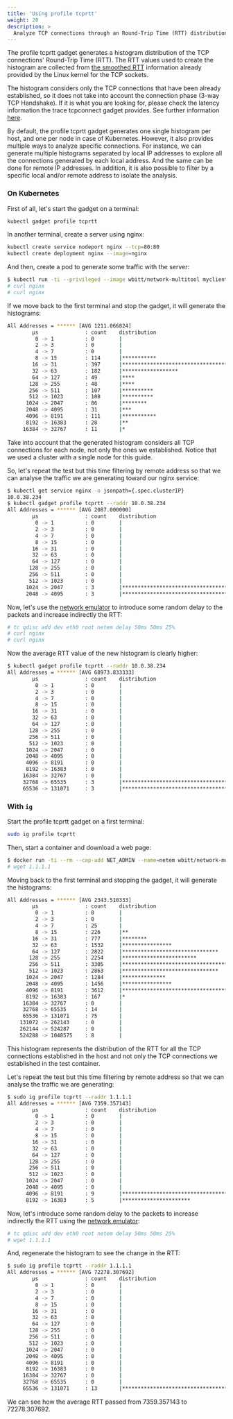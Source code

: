 ```yaml
---
title: 'Using profile tcprtt'
weight: 20
description: >
  Analyze TCP connections through an Round-Trip Time (RTT) distribution
---
```


The profile tcprtt gadget generates a histogram distribution of the TCP
connections' Round-Trip Time (RTT). The RTT values used to create the histogram
are collected from [the smoothed
RTT](https://elixir.bootlin.com/linux/v5.11.22/source/include/linux/tcp.h#L258)
information already provided by the Linux kernel for the TCP sockets.

The histogram considers only the TCP connections that have been already
established, so it does not take into account the connection phase (3-way TCP
Handshake). If it is what you are looking for, please check the latency
information the trace tcpconnect gadget provides. See further information
[here](../trace/tcpconnect.md#calculating-the-latency-of-a-connection).

By default, the profile tcprtt gadget generates one single histogram per host,
and one per node in case of Kubernetes. However, it also provides multiple ways
to analyze specific connections. For instance, we can generate multiple
histograms separated by local IP addresses to explore all the connections
generated by each local address. And the same can be done for remote IP
addresses. In addition, it is also possible to filter by a specific local and/or
remote address to isolate the analysis.

### On Kubernetes

First of all, let's start the gadget on a terminal:

```bash
kubectl gadget profile tcprtt
```

In another terminal, create a server using nginx:

```bash
kubectl create service nodeport nginx --tcp=80:80
kubectl create deployment nginx --image=nginx
```

And then, create a pod to generate some traffic with the server:

```bash
$ kubectl run -ti --privileged --image wbitt/network-multitool myclientpod -- bash
# curl nginx
# curl nginx
```

If we move back to the first terminal and stop the gadget, it will generate the histograms:

```bash
All Addresses = ****** [AVG 1211.066824]
        µs               : count    distribution
         0 -> 1          : 0        |                                        |
         2 -> 3          : 0        |                                        |
         4 -> 7          : 0        |                                        |
         8 -> 15         : 114      |***********                             |
        16 -> 31         : 397      |****************************************|
        32 -> 63         : 182      |******************                      |
        64 -> 127        : 49       |****                                    |
       128 -> 255        : 48       |****                                    |
       256 -> 511        : 107      |**********                              |
       512 -> 1023       : 108      |**********                              |
      1024 -> 2047       : 86       |********                                |
      2048 -> 4095       : 31       |***                                     |
      4096 -> 8191       : 111      |***********                             |
      8192 -> 16383      : 28       |**                                      |
     16384 -> 32767      : 11       |*                                       |
```

Take into account that the generated histogram considers all TCP connections for
each node, not only the ones we established. Notice that we used a cluster with
a single node for this guide.

So, let's repeat the test but this time filtering by remote address so that we
can analyse the traffic we are generating toward our nginx service:

```bash
$ kubectl get service nginx -o jsonpath={.spec.clusterIP}
10.0.38.234
$ kubectl gadget profile tcprtt --raddr 10.0.38.234
All Addresses = ****** [AVG 2087.000000]
        µs               : count    distribution
         0 -> 1          : 0        |                                        |
         2 -> 3          : 0        |                                        |
         4 -> 7          : 0        |                                        |
         8 -> 15         : 0        |                                        |
        16 -> 31         : 0        |                                        |
        32 -> 63         : 0        |                                        |
        64 -> 127        : 0        |                                        |
       128 -> 255        : 0        |                                        |
       256 -> 511        : 0        |                                        |
       512 -> 1023       : 0        |                                        |
      1024 -> 2047       : 3        |****************************************|
      2048 -> 4095       : 3        |****************************************|

```

Now, let's use the [network
emulator](https://wiki.linuxfoundation.org/networking/netem) to introduce some
random delay to the packets and increase indirectly the RTT:

```bash
# tc qdisc add dev eth0 root netem delay 50ms 50ms 25%
# curl nginx
# curl nginx
```

Now the average RTT value of the new histogram is clearly higher:

```bash
$ kubectl gadget profile tcprtt --raddr 10.0.38.234
All Addresses = ****** [AVG 68973.833333]
        µs               : count    distribution
         0 -> 1          : 0        |                                        |
         2 -> 3          : 0        |                                        |
         4 -> 7          : 0        |                                        |
         8 -> 15         : 0        |                                        |
        16 -> 31         : 0        |                                        |
        32 -> 63         : 0        |                                        |
        64 -> 127        : 0        |                                        |
       128 -> 255        : 0        |                                        |
       256 -> 511        : 0        |                                        |
       512 -> 1023       : 0        |                                        |
      1024 -> 2047       : 0        |                                        |
      2048 -> 4095       : 0        |                                        |
      4096 -> 8191       : 0        |                                        |
      8192 -> 16383      : 0        |                                        |
     16384 -> 32767      : 0        |                                        |
     32768 -> 65535      : 3        |****************************************|
     65536 -> 131071     : 3        |****************************************|

```

### With `ig`

Start the profile tcprtt gadget on a first terminal:

```bash
sudo ig profile tcprtt
```

Then, start a container and download a web page:

```bash
$ docker run -ti --rm --cap-add NET_ADMIN --name=netem wbitt/network-multitool -- /bin/bash
# wget 1.1.1.1
```

Moving back to the first terminal and stopping the gadget, it will generate the histograms:

```bash
All Addresses = ****** [AVG 2343.510333]
        µs               : count    distribution
         0 -> 1          : 0        |                                        |
         2 -> 3          : 0        |                                        |
         4 -> 7          : 25       |                                        |
         8 -> 15         : 226      |**                                      |
        16 -> 31         : 777      |********                                |
        32 -> 63         : 1532     |****************                        |
        64 -> 127        : 2822     |*******************************         |
       128 -> 255        : 2254     |************************                |
       256 -> 511        : 3305     |************************************    |
       512 -> 1023       : 2863     |*******************************         |
      1024 -> 2047       : 1284     |**************                          |
      2048 -> 4095       : 1456     |****************                        |
      4096 -> 8191       : 3612     |****************************************|
      8192 -> 16383      : 167      |*                                       |
     16384 -> 32767      : 0        |                                        |
     32768 -> 65535      : 14       |                                        |
     65536 -> 131071     : 75       |                                        |
    131072 -> 262143     : 0        |                                        |
    262144 -> 524287     : 0        |                                        |
    524288 -> 1048575    : 8        |                                        |
```

This histogram represents the distribution of the RTT for all the TCP
connections established in the host and not only the TCP connections we
established in the test container.

Let's repeat the test but this time filtering by remote address so that we can
analyse the traffic we are generating:

```bash
$ sudo ig profile tcprtt --raddr 1.1.1.1
All Addresses = ****** [AVG 7359.357143]
        µs               : count    distribution
         0 -> 1          : 0        |                                        |
         2 -> 3          : 0        |                                        |
         4 -> 7          : 0        |                                        |
         8 -> 15         : 0        |                                        |
        16 -> 31         : 0        |                                        |
        32 -> 63         : 0        |                                        |
        64 -> 127        : 0        |                                        |
       128 -> 255        : 0        |                                        |
       256 -> 511        : 0        |                                        |
       512 -> 1023       : 0        |                                        |
      1024 -> 2047       : 0        |                                        |
      2048 -> 4095       : 0        |                                        |
      4096 -> 8191       : 9        |****************************************|
      8192 -> 16383      : 5        |**********************                  |
```

Now, let's introduce some random delay to the packets to increase indirectly the
RTT using the [network
emulator](https://wiki.linuxfoundation.org/networking/netem):

```bash
# tc qdisc add dev eth0 root netem delay 50ms 50ms 25%
# wget 1.1.1.1
```

And, regenerate the histogram to see the change in the RTT:

```bash
$ sudo ig profile tcprtt --raddr 1.1.1.1
All Addresses = ****** [AVG 72278.307692]
        µs               : count    distribution
         0 -> 1          : 0        |                                        |
         2 -> 3          : 0        |                                        |
         4 -> 7          : 0        |                                        |
         8 -> 15         : 0        |                                        |
        16 -> 31         : 0        |                                        |
        32 -> 63         : 0        |                                        |
        64 -> 127        : 0        |                                        |
       128 -> 255        : 0        |                                        |
       256 -> 511        : 0        |                                        |
       512 -> 1023       : 0        |                                        |
      1024 -> 2047       : 0        |                                        |
      2048 -> 4095       : 0        |                                        |
      4096 -> 8191       : 0        |                                        |
      8192 -> 16383      : 0        |                                        |
     16384 -> 32767      : 0        |                                        |
     32768 -> 65535      : 0        |                                        |
     65536 -> 131071     : 13       |****************************************|
```

We can see how the average RTT passed from 7359.357143 to 72278.307692.

